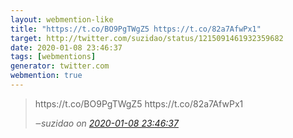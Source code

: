 ```yaml
---
layout: webmention-like
title: "https://t.co/BO9PgTWgZ5 https://t.co/82a7AfwPx1"
target: http://twitter.com/suzidao/status/1215091461932359682
date: 2020-01-08 23:46:37
tags: [webmentions]
generator: twitter.com
webmention: true
---
```


<blockquote class="external-citation">
  <p>
    https://t.co/BO9PgTWgZ5 https://t.co/82a7AfwPx1
  </p>
  <cite>‒<span class="p-author p-name">suzidao</span>
    on
    <a href="http://twitter.com/suzidao/status/1215091461932359682" rel="external nofollow" target="_blank">2020-01-08 23:46:37</a>
  </cite>
</blockquote>
